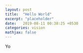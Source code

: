 ```yaml
---
layout: post
title:  "Hello World"
excerpt: "placeholder"
date:   2019-08-11 00:38:25 +0530
categories: vision 
mathjax: false
---
```


Yo
